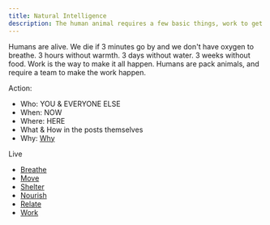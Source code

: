 ```yaml
---
title: Natural Intelligence
description: The human animal requires a few basic things, work to get it done, and other humans to work as a team with.
---
```

Humans are alive. We die if 3 minutes go by and we don't have oxygen to breathe. 3 hours without warmth. 3 days without water. 3 weeks without food. Work is the way to make it all happen. Humans are pack animals, and require a team to make the work happen. 

Action:
- Who: YOU & EVERYONE ELSE
- When: NOW
- Where: HERE
- What & How in the posts themselves
- Why: [Why](/why)

Live
- [Breathe](/breathe)
- [Move](/move)
- [Shelter](/shelter)
- [Nourish](/nourish)
- [Relate](/relate)
- [Work](/work)
